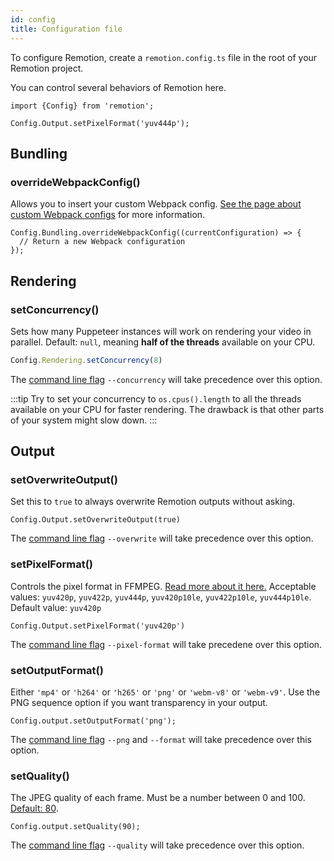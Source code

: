 ```yaml
---
id: config
title: Configuration file
---
```


To configure Remotion, create a `remotion.config.ts` file in the root of your Remotion project.

You can control several behaviors of Remotion here.

```tsx
import {Config} from 'remotion';

Config.Output.setPixelFormat('yuv444p');
```

## Bundling

### overrideWebpackConfig()

Allows you to insert your custom Webpack config. [See the page about custom Webpack configs](webpack) for more information.

```tsx
Config.Bundling.overrideWebpackConfig((currentConfiguration) => {
  // Return a new Webpack configuration
});
```

## Rendering

### setConcurrency()

Sets how many Puppeteer instances will work on rendering your video in parallel.
Default: `null`, meaning **half of the threads** available on your CPU.

```ts
Config.Rendering.setConcurrency(8)
```

The [command line flag](cli) `--concurrency` will take precedence over this option.

:::tip
Try to set your concurrency to `os.cpus().length` to all the threads available on your CPU for faster rendering. The drawback is that other parts of your system might slow down.
:::

## Output

### setOverwriteOutput()

Set this to `true` to always overwrite Remotion outputs without asking.

```tsx
Config.Output.setOverwriteOutput(true)
```

The [command line flag](cli) `--overwrite` will take precedence over this option.

### setPixelFormat()

Controls the pixel format in FFMPEG. [Read more about it here.](https://trac.ffmpeg.org/wiki/Chroma%20Subsampling0) Acceptable values: `yuv420p`, `yuv422p`, `yuv444p`, `yuv420p10le`, `yuv422p10le`, `yuv444p10le`.
Default value: `yuv420p`

```tsx
Config.Output.setPixelFormat('yuv420p')
```

The [command line flag](cli) `--pixel-format` will take precedene over this option.

### setOutputFormat()

Either `'mp4'` or `'h264'` or `'h265'` or `'png'` or `'webm-v8'` or `'webm-v9'`. Use the PNG sequence option if you want transparency in your output.

```tsx
Config.output.setOutputFormat('png');
```

The [command line flag](cli) `--png` and `--format` will take precedence over this option.

### setQuality()

The JPEG quality of each frame. Must be a number between 0 and 100. [Default: 80](https://github.com/chromium/chromium/blob/99314be8152e688bafbbf9a615536bdbb289ea87/headless/lib/browser/protocol/headless_handler.cc#L32).

```tsx
Config.output.setQuality(90);
```

The [command line flag](cli) `--quality` will take precedence over this option.
